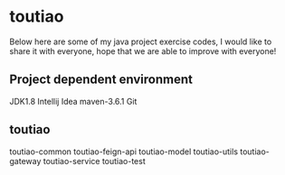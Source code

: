 # toutiao
Below here are some of my java project exercise codes, I would like to share it with everyone, hope that we are able to improve with everyone!
## Project dependent environment
JDK1.8
Intellij Idea
maven-3.6.1
Git

## toutiao
toutiao-common
toutiao-feign-api
toutiao-model
toutiao-utils
toutiao-gateway
toutiao-service
toutiao-test
